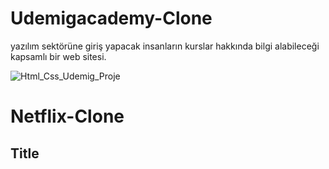# Udemigacademy-Clone

yazılım sektörüne giriş yapacak insanların kurslar hakkında bilgi alabileceği kapsamlı bir web sitesi.

![Html_Css_Udemig_Proje](Udemig.gif)

# Netflix-Clone

## Title
